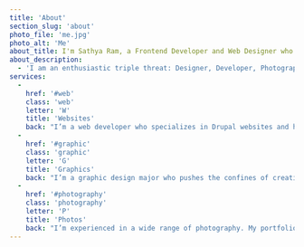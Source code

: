 ```yaml
---
title: 'About'
section_slug: 'about'
photo_file: 'me.jpg'
photo_alt: 'Me'
about_title: I'm Sathya Ram, a Frontend Developer and Web Designer who believes in pixel perfection and user centric experiences. I'm all about making the internet sexier.
about_description: 
  - 'I am an enthusiastic triple threat: Designer, Developer, Photographer with a critical, caring and open-minded eye for pixel perfection. My charisma and drive allow me to craft exciting graphics and crisp code while pushing the confides of creativity.'
services:
  -
    href: '#web'
    class: 'web'
    letter: 'W'
    title: 'Websites'
    back: "I’m a web developer who specializes in Drupal websites and have worked in Wordpress and Grav. I’ve developed responsive applications, websites and themes with HTML5, CSS3, SASS, Javascript, PHP, and Express. I’m currently in the intensive General Assembly coding bootcamp learning React.js, Python, Django and much more. I aim for crisp code with a critical eye for detail."
  -
    href: '#graphic'
    class: 'graphic'
    letter: 'G'
    title: 'Graphics'
    back: "I’m a graphic design major who pushes the confines of creativity as I strive to use my design lens with everything I do. I care strongly about user experiences and make sure that and visual appeal are at the forefront of my mind every step of my design process. If you’re looking for a cookie-cutter designer - look elsewhere. I aim to make designs that are fresh and advance the industry."
  -
    href: '#photography'
    class: 'photography'
    letter: 'P'
    title: 'Photos'
    back: "I’m experienced in a wide range of photography. My portfolio ranges from portraits to nature to landscapes to space. My photos can be found on a variety of publications such as PBS NewsHour, Acuman and InStyle magazine and Lehigh websites/magazines. Having  professional photography skills has taken my website, graphic designs and my eye for quality to a new level."
---
```


